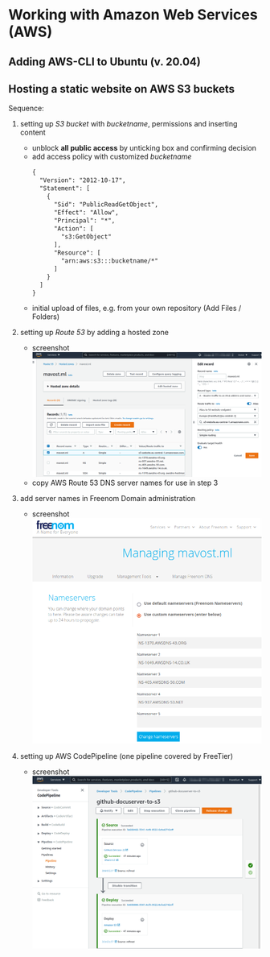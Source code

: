 # Working with Amazon Web Services (AWS)

## Adding AWS-CLI to Ubuntu (v. 20.04)

## Hosting a static website on AWS S3 buckets

Sequence:  
1. setting up *S3 bucket* with *bucketname*, permissions and inserting content
    - unblock **all public access** by unticking box and confirming decision  
    - add access policy with customized *bucketname*
        ```
        {
          "Version": "2012-10-17",
          "Statement": [
            {
              "Sid": "PublicReadGetObject",
              "Effect": "Allow",
              "Principal": "*",
              "Action": [
                "s3:GetObject"
              ],
              "Resource": [
                "arn:aws:s3:::bucketname/*"
              ]
            }
          ]
        }
        ```
    - initial upload of files, e.g. from your own repository (Add Files / Folders)

2. setting up *Route 53* by adding a hosted zone
    - screenshot  
    ![alt text][img01]  
    - copy AWS Route 53 DNS server names for use in step 3

3. add server names in Freenom Domain administration
    - screenshot  
    ![alt text][img02]

4. setting up AWS CodePipeline (one pipeline covered by FreeTier)
    - screenshot  
    ![alt text][img03]

[img01]:  ./Pictures/2021-09-01_AWS_Route53_HostedZoneS3.png "Setting up Route53 hosted zone for website S3 bucket"
[img02]:  ./Pictures/2021-09-01_freenom_DNS.png "Entering AWS Route 53 DNS servers to Freenom Domain Settings"
[img03]:  ./Pictures/2021-09-01_AWS_CodePipeline_GitHub-S3.png "Setup for AWS CodePipeline"
